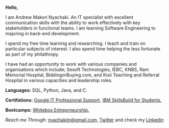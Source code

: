**Hello,**

I am Andrew Makori Nyachaki. An IT specialist with excellent communication skills with
the ability to work effectively with key stakeholders in functional teams. I am
learning Software Engineering to majoring in back-end development.

I spend my free time learning and researching. I teach and train on particular subjects of interest. I also spend time helping the less fortunate as part of my philathropy.

I have had an opportunity to work with various companies and organisations which include;
Sesoft Technologies, IEBC, KNBS, Ram Memorial Hospital, BiddingorBuying.com, and Kisii Teaching and Referral Hospital in various capacities and leadership roles.

**Languages:** SQL, Python, Java, and C.

**Certifations:** [Google IT Professional Support](https://drive.google.com/file/d/1oTmx4UkAI4fjVEWQzAQTv1OGsXIBLZPX/view?usp=share_link), [IBM SkillsBuild for Students.](https://drive.google.com/file/d/1jduCrUFCMfbyVPufQQhFYNbdwREdZ8bY/view?usp=share_link)

**Bootcamps:** [Whitebox Entreprneurship.](https://drive.google.com/file/d/1fLbGv_bJ3qelQhXsQh0wWcuPoEE3W7wx/view?usp=share_link)

_Reach me Through:_ [nyachakim@gmail.com](mailto:nyachakim@gmail.com), [Twitter](https://twitter.com/start_a_way) and check my [Linkedin](https://www.linkedin.com/in/startaway/)
